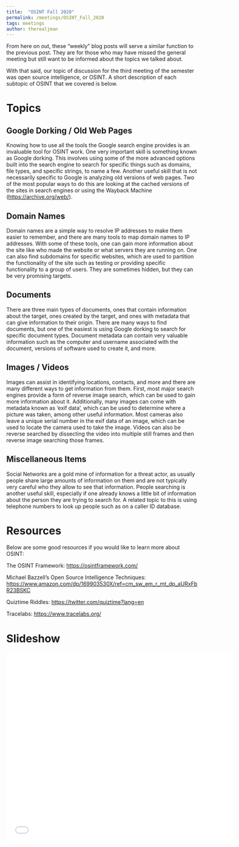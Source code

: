 ```yaml
---
title:  "OSINT Fall 2020"
permalink: /meetings/OSINT_Fall_2020
tags: meetings
author: therealjman
---
```


From here on out, these “weekly” blog posts will serve a similar function to the previous post. They are for those who may have missed the general meeting but still want to be informed about the topics we talked about.

With that said, our topic of discussion for the third meeting of the semester was open source intelligence, or OSINT. A short description of each subtopic of OSINT that we covered is below.

# Topics

## Google Dorking / Old Web Pages

Knowing how to use all the tools the Google search engine provides is an invaluable tool for OSINT work. One very important skill is something known as Google dorking. This involves using some of the more advanced options built into the search engine to search for specific things such as domains, file types, and specific strings, to name a few. Another useful skill that is not necessarily specific to Google is analyzing old versions of web pages. Two of the most popular ways to do this are looking at the cached versions of the sites in search engines or using the Wayback Machine (https://archive.org/web/).

## Domain Names

Domain names are a simple way to resolve IP addresses to make them easier to remember, and there are many tools to map domain names to IP addresses. With some of these tools, one can gain more information about the site like who made the website or what servers they are running on. One can also find subdomains for specific websites, which are used to partition the functionality of the site such as testing or providing specific functionality to a group of users. They are sometimes hidden, but they can be very promising targets.

## Documents

There are three main types of documents, ones that contain information about the target, ones created by the target, and ones with metadata that can give information to their origin. There are many ways to find documents, but one of the easiest is using Google dorking to search for specific document types. Document metadata can contain very valuable information such as the computer and username associated with the document, versions of software used to create it, and more.

## Images / Videos

Images can assist in identifying locations, contacts, and more and there are many different ways to get information from them. First, most major search engines provide a form of reverse image search, which can be used to gain more information about it. Additionally, many images can come with metadata known as ‘exif data’, which can be used to determine where a picture was taken, among other useful information. Most cameras also leave a unique serial number in the exif data of an image, which can be used to locate the camera used to take the image. Videos can also be reverse searched by dissecting the video into multiple still frames and then reverse image searching those frames.

## Miscellaneous Items

Social Networks are a gold mine of information for a threat actor, as usually people share large amounts of information on them and are not typically very careful who they allow to see that information. People searching is another useful skill, especially if one already knows a little bit of information about the person they are trying to search for. A related topic to this is using telephone numbers to look up people such as on a caller ID database.

# Resources

Below are some good resources if you would like to learn more about OSINT:

The OSINT Framework: https://osintframework.com/

Michael Bazzell’s Open Source Intelligence Techniques: https://www.amazon.com/dp/169903530X/ref=cm_sw_em_r_mt_dp_aURxFbR23BSKC

Quiztime Riddles: https://twitter.com/quiztime?lang=en

Tracelabs: https://www.tracelabs.org/

# Slideshow
<iframe src="//docs.google.com/gview?url=http://auehc.github.io/assets/powerpoints/OSINT_Slides_09_15_2020.pptx&embedded=true" style="width:600px; height:500px;" frameborder="0"></iframe>
